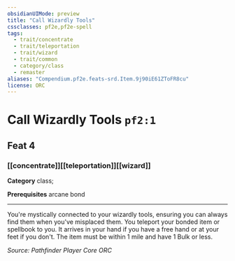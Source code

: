 ```yaml
---
obsidianUIMode: preview
title: "Call Wizardly Tools"
cssclasses: pf2e,pf2e-spell
tags:
  - trait/concentrate
  - trait/teleportation
  - trait/wizard
  - trait/common
  - category/class
  - remaster
aliases: "Compendium.pf2e.feats-srd.Item.9j90iE61ZToFR8cu"
license: ORC
---
```

# Call Wizardly Tools `pf2:1`
## Feat 4
### [[concentrate]][[teleportation]][[wizard]]

**Category** class; 



**Prerequisites** arcane bond
* * *
You're mystically connected to your wizardly tools, ensuring you can always find them when you've misplaced them. You teleport your bonded item or spellbook to you. It arrives in your hand if you have a free hand or at your feet if you don't. The item must be within 1 mile and have 1 Bulk or less.

*Source: Pathfinder Player Core*
*ORC*